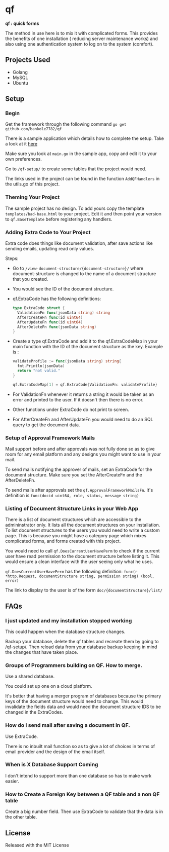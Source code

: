 # qf

**qf : quick forms**

The method in use here is to mix it with complicated forms. This provides the
benefits of one installation ( reducing server maintenance works) and also using
one authentication system to log on to the system (comfort).


## Projects Used

* Golang
* MySQL
* Ubuntu


## Setup

### Begin

Get the framework through the following command
`go get github.com/bankole7782/qf`

There is a sample application which details how to complete the setup. Take a look at it [here](https://github.com/bankole7782/qf_example)

Make sure you look at `main.go` in the sample app, copy and edit it to your own preferences.

Go to `/qf-setup/` to create some tables that the project would need.

The links used in the project can be found in the function `AddQFHandlers` in the utils.go of this project.


### Theming Your Project

The sample project has no design. To add yours copy the template `templates/bad-base.html` to your project.
Edit it and then point your version to `qf.BaseTemplate` before registering any handlers.



### Adding Extra Code to Your Project

Extra code does things like document validation, after save actions like sending emails, updating read only values.

Steps:

- Go to `/view-document-structure/{document-structure}/` where document-structure is changed to
  the name of a document structure that you created.

- You would see the ID of the document structure.

- qf.ExtraCode has the following definitions:
  ```go
  type ExtraCode struct {
    ValidationFn func(jsonData string) string
    AfterCreateFn func(id uint64)
    AfterUpdateFn func(id uint64)
    AfterDeleteFn func(jsonData string)
  }
  ```

- Create a type qf.ExtraCode and add it to the qf.ExtraCodeMap in your main function with
the ID of the document structure as the key. Example is :

  ```go
  validateProfile := func(jsonData string) string{
    fmt.Println(jsonData)
    return "not valid."
  }

  qf.ExtraCodeMap[1] = qf.ExtraCode{ValidationFn: validateProfile}
  ```
- For ValidationFn whenever it returns a string it would be taken as an error and printed to the user.
If it doesn't then there is no error.

- Other functions under ExtraCode do not print to screen.

- For AfterCreateFn and AfterUpdateFn you would need to do an SQL query to get the document data.


### Setup of Approval Framework Mails

Mail support before and after approvals was not fully done so as to give room for any email platform
and any designs you might want to use in your mail.

To send mails notifying the approver of mails, set an ExtraCode for the document structure. Make sure you
set the AfterCreateFn and the AfterDeleteFn.

To send mails after approvals set the `qf.ApprovalFrameworkMailsFn`. It's definition is
`func(docid uint64, role, status, message string)`


### Listing of Document Structure Links in your Web App

There is a list of document structures which are accessible to the admininstrator only. It lists
all the document structures on your installation. To list document structures to the users
you would need to write a custom page. This is because you might have a category page which mixes
complicated forms, and forms created with this project.

You would need to call `qf.DoesCurrentUserHavePerm` to check if the current user have read permission
to the document structure before listing it. This would ensure a clean interface with the user
seeing only what he uses.

`qf.DoesCurrentUserHavePerm` has the following definition:
`func(r *http.Request, documentStructure string, permission string) (bool, error)`

The link to display to the user is of the form `doc/{documentStructure}/list/`



## FAQs

### I just updated and my installation stopped working

This could happen when the database structure changes.

Backup your database, delete the qf tables and recreate them by going to /qf-setup/. Then reload
data from your database backup keeping in mind the changes that have taken place.


### Groups of Programmers building on QF. How to merge.

Use a shared database.

You could set up one on a cloud platform.

It's better that having a merger program of databases because the primary keys of the document structure
would need to change. This would invalidate the fields data and would need the document structure IDS to be changed
in the ExtraCodes.


### How do I send mail after saving a document in QF.

Use ExtraCode.

There is no inbuilt mail function so as to give a lot of choices in terms of email provider
and the design of the email itself.


### When is X Database Support Coming

I don't intend to support more than one database so has to make work easier.


### How to Create a Foreign Key between a QF table and a non QF table

Create a big number field. Then use ExtraCode to validate that the data is in the other table.


## License

Released with the MIT License
